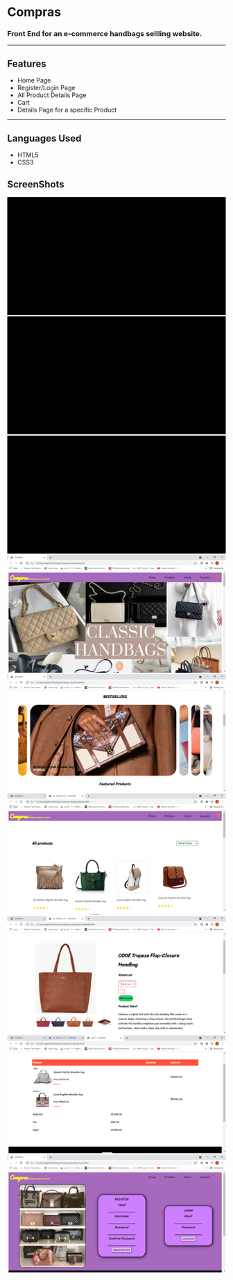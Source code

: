  # Compras
<h3>Front End for an e-commerce handbags sellling website.</h3>
<hr>
<h2>Features</h2>
<ul>
 <li>Home Page</li>
 <li>Register/Login Page</li>
 <li>All Product Details Page</li>
 <li>Cart</li>
 <li>Details Page for a specific Product</li>
</ul>
<hr>
<h2>Languages Used</h2>
<ul>
 <li>HTML5</li>
 <li>CSS3</li>
</ul>
<h2>ScreenShots</h2>
<img src = "https://github.com/sunidhib2002/Compras/blob/main/screenshots/flash-cards.gif" />
<br>
<img src = "https://github.com/sunidhib2002/Compras/blob/main/screenshots/hovereffect.gif" />
<br>
<img src = "https://github.com/sunidhib2002/Compras/blob/main/screenshots/testimonials.gif" />
<br>
<img src="https://github.com/sunidhib2002/Compras/blob/main/screenshots/website_1.PNG" />
<br>
<img src="https://github.com/sunidhib2002/Compras/blob/main/screenshots/website_2.PNG" />
<br>
<img src="https://github.com/sunidhib2002/Compras/blob/main/screenshots/website_3.PNG" />
<br>
<img src="https://github.com/sunidhib2002/Compras/blob/main/screenshots/website_4.PNG" />
<br>
<img src="https://github.com/sunidhib2002/Compras/blob/main/screenshots/website_5.PNG" />
<br>
<img src="https://github.com/sunidhib2002/Compras/blob/main/screenshots/website_6.PNG" />
<br>
